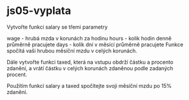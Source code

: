 # js05-vyplata
Vytvořte funkci salary se třemi parametry

wage - hrubá mzda v korunách za hodinu
hours - kolik hodin denně průměrně pracujete
days - kolik dní v měsící průměrně pracujete
Funkce spočítá vaši hrubou měsíční mzdu v celých korunách.

Dále vytvořte funkci taxed, která na vstupu obdrží částku a procento zdanění, a vrátí částku v celých korunách zdaněnou podle zadaných procent.

Použítím funkcí salary a taxed spočítejte svoji měsíční mzdu po 15% zdanění.
